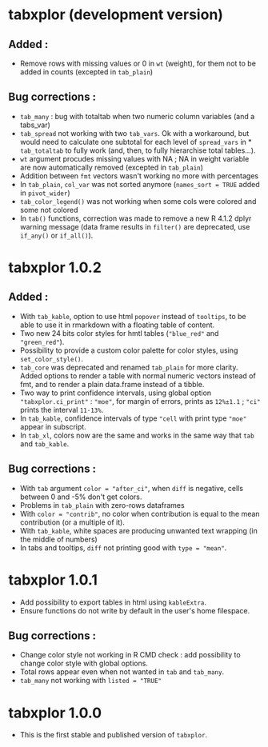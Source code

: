 # tabxplor (development version)

## Added :
*  Remove rows with missing values or 0 in `wt` (weight), for them not to be added in counts (excepted in `tab_plain`)

## Bug corrections :
* `tab_many` : bug with totaltab when two numeric column variables (and a tabs_var)
* `tab_spread` not working with two `tab_vars`. Ok with a workaround, but would need to calculate one subtotal for each level of `spread_vars` in * `tab_totaltab` to fully work (and, then, to fully hierarchise total tables...). 
* `wt` argument procudes missing values with NA ; NA in weight variable are now automatically removed (excepted in `tab_plain`)
* Addition between `fmt` vectors wasn't working no more with percentages
* In `tab_plain`, `col_var` was not sorted anymore (`names_sort = TRUE` added in `pivot_wider`)
* `tab_color_legend()` was not working when some cols were colored and some not colored
* In `tab()` functions, correction was made to remove a new R 4.1.2 dplyr warning message (data frame results in `filter()` are deprecated, use `if_any()` or `if_all()`). 


# tabxplor 1.0.2

## Added : 
* With `tab_kable`, option to use html `popover` instead of `tooltips`, to be able to use it in rmarkdown with a floating table of content.
* Two new 24 bits color styles for hmtl tables (`"blue_red"` and `"green_red"`).
* Possibility to provide a custom color palette for color styles, using `set_color_style()`. 
* `tab_core` was deprecated and renamed `tab_plain` for more clarity. Added options to render a table with normal numeric vectors instead of fmt, and to render a plain data.frame instead of a tibble. 
* Two way to print confidence intervals, using global option `"tabxplor.ci_print"` : `"moe"`, for margin of errors, prints as `12%±1.1` ; `"ci"` prints the interval `11·13%`.
* In `tab_kable`, confidence intervals of type `"cell` with print type `"moe"` appear in subscript. 
* In `tab_xl`, colors now are the same and works in the same way that `tab` and `tab_kable`.

## Bug corrections :
* With `tab` argument `color = "after_ci"`, when `diff` is negative, cells between 0 and -5% don't get colors.
* Problems in `tab_plain` with zero-rows dataframes 
* With `color = "contrib"`, no color when contribution is equal to the mean contribution (or a multiple of it).
* With `tab_kable`, white spaces are producing unwanted text wrapping (in the middle of numbers)
* In tabs and tooltips, `diff` not printing good with `type = "mean"`. 


# tabxplor 1.0.1
* Add possibility to export tables in html using `kableExtra`.
* Ensure functions do not write by default in the user's home filespace. 

## Bug corrections :
* Change color style not working in R CMD check : add possibility to change color style with global options. 
* Total rows appear even when not wanted in `tab` and `tab_many`.
* `tab_many` not working with `listed = "TRUE"` 


# tabxplor 1.0.0
* This is the first stable and published version of `tabxplor`.
